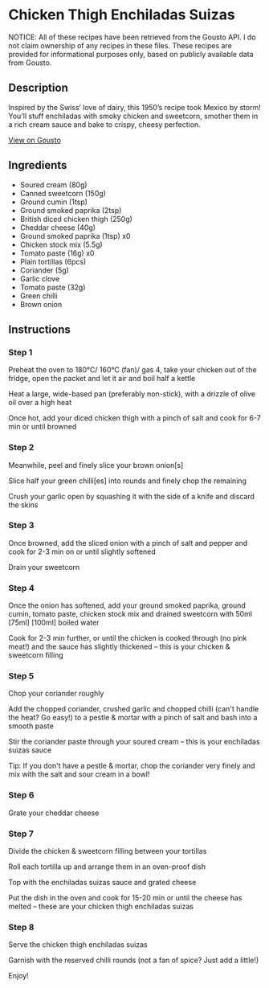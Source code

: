 # Chicken Thigh Enchiladas Suizas

NOTICE: All of these recipes have been retrieved from the Gousto API. I do not claim ownership of any recipes in these files. These recipes are provided for informational purposes only, based on publicly available data from Gousto.

## Description

Inspired by the Swiss’ love of dairy, this 1950’s recipe took Mexico by storm! You'll stuff enchiladas with smoky chicken and sweetcorn, smother them in a rich cream sauce and bake to crispy, cheesy perfection.

[View on Gousto](https://www.gousto.co.uk/recipes/cookbook/chicken-enchiladas-suizas)

## Ingredients

- Soured cream (80g)
- Canned sweetcorn (150g)
- Ground cumin (1tsp)
- Ground smoked paprika (2tsp)
- British diced chicken thigh (250g)
- Cheddar cheese (40g)
- Ground smoked paprika (1tsp) x0
- Chicken stock mix (5.5g)
- Tomato paste (16g) x0
- Plain tortillas (6pcs)
- Coriander (5g)
- Garlic clove
- Tomato paste (32g)
- Green chilli
- Brown onion

## Instructions


### Step 1

Preheat the oven to 180°C/ 160°C (fan)/ gas 4, take your chicken out of the fridge, open the packet and let it air and boil half a kettle

Heat a large, wide-based pan (preferably non-stick), with a drizzle of olive oil over a high heat

Once hot, add your diced chicken thigh with a pinch of salt and cook for 6-7 min or until browned


### Step 2

Meanwhile, peel and finely slice your brown onion[s]

Slice half your green chilli[es] into rounds and finely chop the remaining

Crush your garlic open by squashing it with the side of a knife and discard the skins


### Step 3

Once browned, add the sliced onion with a pinch of salt and pepper and cook for 2-3 min on or until slightly softened

Drain your sweetcorn


### Step 4

Once the onion has softened, add your ground smoked paprika, ground cumin, tomato paste, chicken stock mix and drained sweetcorn with 50ml <span class="text-purple">[75ml]</span> <span class="text-danger">[100ml]</span> boiled water

Cook for 2-3 min further, or until the chicken is cooked through (no pink meat!) and the sauce has slightly thickened – this is your chicken & sweetcorn filling


### Step 5

Chop your coriander roughly

Add the chopped coriander, crushed garlic and chopped chilli (can't handle the heat? Go easy!) to a pestle & mortar with a pinch of salt and bash into a smooth paste

Stir the coriander paste through your soured cream – this is your enchiladas suizas sauce

Tip: If you don't have a pestle & mortar, chop the coriander very finely and mix with the salt and sour cream in a bowl!


### Step 6

Grate your cheddar cheese


### Step 7

Divide the chicken & sweetcorn filling between your tortillas

Roll each tortilla up and arrange them in an oven-proof dish

Top with the enchiladas suizas sauce and grated cheese

Put the dish in the oven and cook for 15-20 min or until the cheese has melted – these are your chicken thigh enchiladas suizas

### Step 8

Serve the chicken thigh enchiladas suizas

Garnish with the reserved chilli rounds (not a fan of spice? Just add a little!)

Enjoy!

